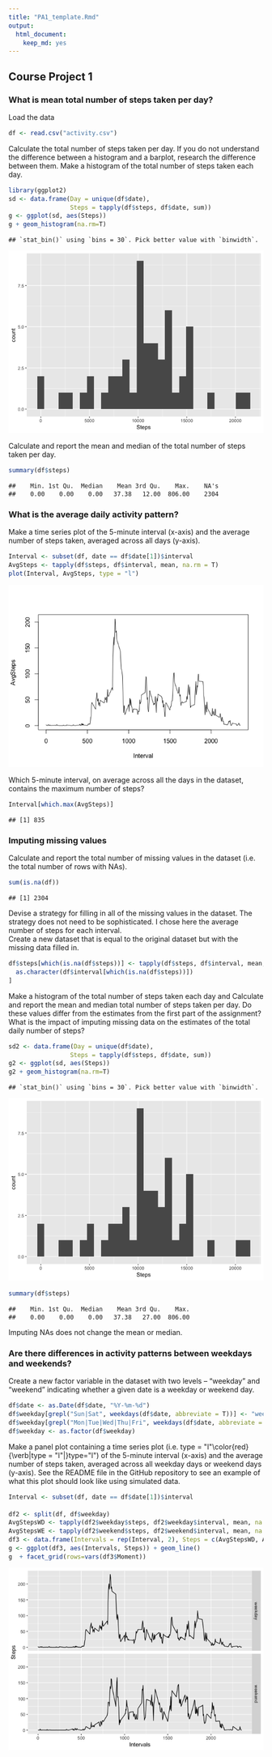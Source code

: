 ```yaml
---
title: "PA1_template.Rmd"
output: 
  html_document:
    keep_md: yes
---
```


## Course Project 1

### What is mean total number of steps taken per day?

Load the data


```r
df <- read.csv("activity.csv")
```

Calculate the total number of steps taken per day. If you do not understand the difference between a histogram and a barplot, research the difference between them. Make a histogram of the total number of steps taken each day.


```r
library(ggplot2)
sd <- data.frame(Day = unique(df$date),
                 Steps = tapply(df$steps, df$date, sum))
g <- ggplot(sd, aes(Steps))
g + geom_histogram(na.rm=T)
```

```
## `stat_bin()` using `bins = 30`. Pick better value with `binwidth`.
```

![](PA1_template_files/figure-html/unnamed-chunk-1-1.png)<!-- -->

Calculate and report the mean and median of the total number of steps taken per day.


```r
summary(df$steps)
```

```
##    Min. 1st Qu.  Median    Mean 3rd Qu.    Max.    NA's 
##    0.00    0.00    0.00   37.38   12.00  806.00    2304
```

### What is the average daily activity pattern?

Make a time series plot of the 5-minute interval (x-axis) and the average number of steps taken, averaged across all days (y-axis).


```r
Interval <- subset(df, date == df$date[1])$interval
AvgSteps <- tapply(df$steps, df$interval, mean, na.rm = T)
plot(Interval, AvgSteps, type = "l")
```

![](PA1_template_files/figure-html/unnamed-chunk-3-1.png)<!-- -->

Which 5-minute interval, on average across all the days in the dataset, contains the maximum number of steps?


```r
Interval[which.max(AvgSteps)]
```

```
## [1] 835
```

### Imputing missing values

Calculate and report the total number of missing values in the dataset (i.e. the total number of rows with NAs).


```r
sum(is.na(df))
```

```
## [1] 2304
```

Devise a strategy for filling in all of the missing values in the dataset. The strategy does not need to be sophisticated. I chose here the average number of steps for each interval.  
Create a new dataset that is equal to the original dataset but with the missing data filled in.


```r
df$steps[which(is.na(df$steps))] <- tapply(df$steps, df$interval, mean, na.rm = T)[
  as.character(df$interval[which(is.na(df$steps))])
]
```

Make a histogram of the total number of steps taken each day and Calculate and report the mean and median total number of steps taken per day. Do these values differ from the estimates from the first part of the assignment? What is the impact of imputing missing data on the estimates of the total daily number of steps?


```r
sd2 <- data.frame(Day = unique(df$date),
                 Steps = tapply(df$steps, df$date, sum))
g2 <- ggplot(sd, aes(Steps))
g2 + geom_histogram(na.rm=T)
```

```
## `stat_bin()` using `bins = 30`. Pick better value with `binwidth`.
```

![](PA1_template_files/figure-html/unnamed-chunk-7-1.png)<!-- -->

```r
summary(df$steps)
```

```
##    Min. 1st Qu.  Median    Mean 3rd Qu.    Max. 
##    0.00    0.00    0.00   37.38   27.00  806.00
```

Imputing NAs does not change the mean or median. 

### Are there differences in activity patterns between weekdays and weekends?

Create a new factor variable in the dataset with two levels – “weekday” and “weekend” indicating whether a given date is a weekday or weekend day.


```r
df$date <- as.Date(df$date, "%Y-%m-%d")
df$weekday[grepl("Sun|Sat", weekdays(df$date, abbreviate = T))] <- "weekend"
df$weekday[grepl("Mon|Tue|Wed|Thu|Fri", weekdays(df$date, abbreviate = T))] <- "weekday"
df$weekday <- as.factor(df$weekday)
```

Make a panel plot containing a time series plot (i.e. type = "l"\color{red}{\verb|type = "l"|}type="l") of the 5-minute interval (x-axis) and the average number of steps taken, averaged across all weekday days or weekend days (y-axis). See the README file in the GitHub repository to see an example of what this plot should look like using simulated data.


```r
Interval <- subset(df, date == df$date[1])$interval

df2 <- split(df, df$weekday)
AvgStepsWD <- tapply(df2$weekday$steps, df2$weekday$interval, mean, na.rm = T)
AvgStepsWE <- tapply(df2$weekend$steps, df2$weekend$interval, mean, na.rm = T)
df3 <- data.frame(Intervals = rep(Interval, 2), Steps = c(AvgStepsWD, AvgStepsWE), Moment = as.factor(c(rep("weekday", length(AvgStepsWD)), rep("weekend", length(AvgStepsWE)))))
g <- ggplot(df3, aes(Intervals, Steps)) + geom_line()
g  + facet_grid(rows=vars(df3$Moment))
```

![](PA1_template_files/figure-html/unnamed-chunk-9-1.png)<!-- -->
